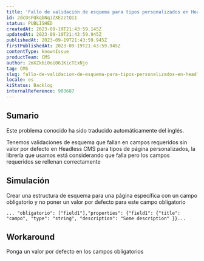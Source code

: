 ```yaml
---
title: 'Fallo de validación de esquema para tipos personalizados en Headless CMS'
id: 2dcDsFQkqbNqJZXEzztQ11
status: PUBLISHED
createdAt: 2023-09-19T21:43:59.145Z
updatedAt: 2023-09-19T21:43:59.945Z
publishedAt: 2023-09-19T21:43:59.945Z
firstPublishedAt: 2023-09-19T21:43:59.945Z
contentType: knownIssue
productTeam: CMS
author: 2mXZkbi0oi061KicTExNjo
tag: CMS
slug: fallo-de-validacion-de-esquema-para-tipos-personalizados-en-headless-cms
locale: es
kiStatus: Backlog
internalReference: 903687
---
```


## Sumario

<div class="alert alert-info">
  <p>Este problema conocido ha sido traducido automáticamente del inglés.</p>
</div>



Tenemos validaciones de esquema que fallan en campos requeridos sin valor por defecto en Headless CMS para tipos de página personalizados, la librería que usamos está considerando que falla pero los campos requeridos se rellenan correctamente


##

## Simulación



Crear una estructura de esquema para una página específica con un campo obligatorio y no poner un valor por defecto para este campo obligatorio


    ... "obligatorio": ["field1"],"properties": {"field1": {"title": "campo", "type": "string", "description": "Some description" }}...



##

## Workaround


Ponga un valor por defecto en los campos obligatorios





